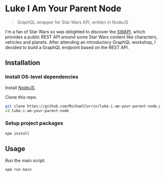# Luke I Am Your Parent Node
> GraphQL wrapper for Star Wars API, written in NodeJS

I'm a fan of Star Wars so was delighted to discover the [SWAPI](https://swapi.co/), which provides a public REST API around some Star Wars content like characters, vehicles and planets. After attending an introductory GraphQL workshop, I decided to build a GraphQL endpoint based on the REST API.


## Installation

### Install OS-level dependencies

Install [NodeJS](https://nodejs.org/en/).

Clone this repo.

```bash
git clone https://github.com/MichaelCurrin/luke-i-am-your-parent-node.git
cd luke-i-am-your-parent-node
```

### Setup project packages

```bash
npm install
```


## Usage

Run the main script.

```
npm run main
```
